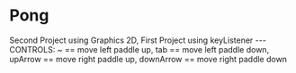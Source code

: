 # Pong
Second Project using Graphics 2D, 
First Project using keyListener ---
CONTROLS:
~ == move left paddle up, 
tab == move left paddle down, 
upArrow == move right paddle up, 
downArrow == move right paddle down
